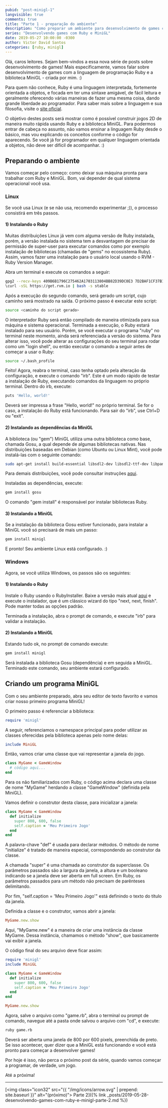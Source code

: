 ```yaml
---
pubid: "post-minigl-1"
langvisible: true
comments: true
title: "Parte 1 - preparação do ambiente"
description: "Como preparar um ambiente para desenvolvimento de games com a linguagem Ruby e a biblioteca MiniGL."
series: "Desenvolvendo games com Ruby e MiniGL"
date: 2019-05-27 10:00:00 -0300
author: Victor David Santos
categories: [ruby, minigl]
---
```

Olá, caros leitores. Sejam bem-vindos a essa nova série de posts sobre desenvolvimento de games! Mais especificamente, vamos falar sobre desenvolvimento de games com a linguagem de programação Ruby e a biblioteca MiniGL - criada por mim. :)

Para quem não conhece, Ruby é uma linguagem interpretada, fortemente orientada a objetos, e focada em ter uma sintaxe amigável, de fácil leitura e geralmente oferecendo várias maneiras de fazer uma mesma coisa, dando grande liberdade ao programador. Para saber mais sobre a linguagem e sua filosofia, visite o [site oficial](https://www.ruby-lang.org/pt/).

O objetivo destes posts será mostrar como é possível construir jogos 2D de maneira muito rápida usando Ruby e a biblioteca MiniGL. Para podermos entrar de cabeça no assunto, não vamos ensinar a linguagem Ruby desde o básico, mas vou explicando os conceitos conforme o código for aparecendo. Se você já for programador em qualquer linguagem orientada a objetos, não deve ser difícil de acompanhar. :)

## Preparando o ambiente

Vamos começar pelo começo: como deixar sua máquina pronta para trabalhar com Ruby e MiniGL. Bom, vai depender de qual sistema operacional você usa.

### Linux

Se você usa Linux (e se não usa, recomendo experimentar ;)), o processo consistirá em três passos.

#### 1) Instalando o Ruby

Muitas distribuições Linux já vem com alguma versão de Ruby instalada, porém, a versão instalada no sistema tem a desvantagem de precisar de permissão de super-user para executar comandos como por exemplo instalação de bibliotecas (chamadas de "gems" no ecossistema Ruby). Assim, vamos fazer uma instalação para o usuário local usando o RVM - Ruby Version Manager.

Abra um terminal e execute os comandos a seguir:

```bash
gpg2 --recv-keys 409B6B1796C275462A1703113804BB82D39DC0E3 7D2BAF1CF37B13E2069D6956105BD0E739499BDB
\curl -sSL https://get.rvm.io | bash -s stable
```

Após a execução do segundo comando, será gerado um script, cujo caminho será mostrado na saída. O próximo passo é executar este script:

```bash
source <caminho do script gerado>
```

O interpretador Ruby será então compilado de maneira otimizada para sua máquina e sistema operacional. Terminada a execução, o Ruby estará instalado para seu usuário. Porém, se você executar o programa "ruby" no terminal neste momento, ainda será referenciada a versão do sistema. Para alterar isso, você pode alterar as configurações do seu terminal para rodar como um "login shell", ou então executar o comando a seguir antes de começar a usar o Ruby:

```bash
source ~/.bash_profile
```

Feito! Agora, reabra o terminal, caso tenha optado pela alteração da configuração, e execute o comando "irb". Este é um modo rápido de testar a instalação de Ruby, executando comandos da linguagem no próprio terminal. Dentro do irb, execute:

```bash
puts 'Hello, world!'
```

Deverá ser impressa a frase "Hello, world!" no próprio terminal. Se for o caso, a instalação do Ruby está funcionando. Para sair do "irb", use Ctrl+D ou "exit".

#### 2) Instalando as dependências da MiniGL

A biblioteca (ou "gem") MiniGL utiliza uma outra biblioteca como base, chamada Gosu, a qual depende de algumas bibliotecas nativas. Nas distribuições baseadas em Debian (como Ubuntu ou Linux Mint), você pode instalá-las com o seguinte comando:

```bash
sudo apt-get install build-essential libsdl2-dev libsdl2-ttf-dev libpango1.0-dev libgl1-mesa-dev libopenal-dev libsndfile-dev libmpg123-dev libgmp-dev
```

Para demais distribuições, você pode consultar instruções [aqui](https://github.com/gosu/gosu/wiki/Getting-Started-on-Linux).

Instaladas as dependências, execute:

```bash
gem install gosu
```

O comando "gem install" é responsável por instalar bibliotecas Ruby.

#### 3) Instalando a MiniGL

Se a instalação da biblioteca Gosu estiver funcionado, para instalar a MiniGL você só precisará de mais um passo:

```bash
gem install minigl
```

E pronto! Seu ambiente Linux está configurado. :)

### Windows

Agora, se você utiliza Windows, os passos são os seguintes:

#### 1) Instalando o Ruby

Instale o Ruby usando o RubyInstaller. Baixe a versão mais atual [aqui](https://rubyinstaller.org/downloads/) e execute o instalador, que é um clássico wizard do tipo "next, next, finish". Pode manter todas as opções padrão.

Terminada a instalação, abra o prompt de comando, e execute "irb" para validar a instalação.

#### 2) Instalando a MiniGL

Estando tudo ok, no prompt de comando execute:

```bash
gem install minigl
```

Será instalada a biblioteca Gosu (dependência) e em seguida a MiniGL. Terminado este comando, seu ambiente estará configurado.

## Criando um programa MiniGL

Com o seu ambiente preparado, abra seu editor de texto favorito e vamos criar nosso primeiro programa MiniGL!

O primeiro passo é referenciar a biblioteca:

```ruby
require 'minigl'
```

A seguir, referenciamos o namespace principal para poder utilizar as classes oferecidas pela biblioteca apenas pelo nome delas:

```ruby
include MiniGL
```

Então, vamos criar uma classe que vai representar a janela do jogo.

```ruby
class MyGame < GameWindow
  # código aqui...
end
```

Para os não familiarizados com Ruby, o código acima declara uma classe de nome "MyGame" herdando a classe "GameWindow" (definida pela MiniGL).

Vamos definir o construtor desta classe, para inicializar a janela:

```ruby
class MyGame < GameWindow
  def initialize
    super 800, 600, false
    self.caption = 'Meu Primeiro Jogo'
  end
end
```

A palavra-chave "def" é usada para declarar métodos. O método de nome "initialize" é tratado de maneira especial, correspondendo ao construtor da classe.

A chamada "super" é uma chamada ao construtor da superclasse. Os parâmetros passados são a largura da janela, a altura e um booleano indicando se a janela deve ser aberta em full screen. Em Ruby, os parâmetros passados para um método não precisam de parênteses delimitando.

Por fim, "self.caption = 'Meu Primeiro Jogo'" está definindo o texto do título da janela.

Definida a classe e o construtor, vamos abrir a janela:

```ruby
MyGame.new.show
```

Aqui, "MyGame.new" é a maneira de criar uma instância da classe MyGame. Dessa instância, chamamos o método "show", que basicamente vai exibir a janela.

O código final do seu arquivo deve ficar assim:

```ruby
require 'minigl'
include MiniGL

class MyGame < GameWindow
  def initialize
    super 800, 600, false
    self.caption = 'Meu Primeiro Jogo'
  end
end

MyGame.new.show
```

Agora, salve o arquivo como "game.rb", abra o terminal ou prompt de comando, navegue até a pasta onde salvou o arquivo com "cd", e execute:

```bash
ruby game.rb
```

Deverá ser aberta uma janela de 800 por 600 pixels, preenchida de preto. Se isso acontecer, quer dizer que a MiniGL está funcionando e você está pronto para começar a desenvolver games!

Por hoje é isso, não perca o próximo post da série, quando vamos começar a programar, de verdade, um jogo.

Até a próxima!

---

<span class="next-post">[<img class="icon32" src="{{ "/img/icons/arrow.svg" | prepend: site.baseurl }}" alt="(próximo)"> Parte 2]({% link _posts/2019-05-28-desenvolvendo-games-com-ruby-e-minigl-parte-2.md %})</span>
